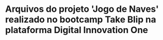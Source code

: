 # Arquivos do projeto 'Jogo de Naves' realizado no bootcamp Take Blip na plataforma Digital Innovation One



